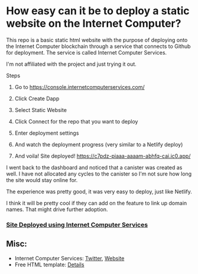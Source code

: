 # How easy can it be to deploy a static website on the Internet Computer?

This repo is a basic static html website with the purpose of deploying onto the Internet Computer blockchain through a service that connects to Github for deployment. The service is called Internet Computer Services. 

I'm not affiliated with the project and just trying it out. 

Steps
1) Go to https://console.internetcomputerservices.com/

2) Click Create Dapp

3) Select Static Website

4) Click Connect for the repo that you want to deploy

5) Enter deployment settings

6) And watch the deployment progress (very similar to a Netlify deploy)

7) And voila! Site deployed! https://c7pdz-piaaa-aaaam-abhfq-cai.ic0.app/

I went back to the dashboard and noticed that a canister was created as well. I have not allocated any cycles to the canister so I'm not sure how long the site would stay online for. 

The experience was pretty good, it was very easy to deploy, just like Netlify. 

I think it will be pretty cool if they can add on the feature to link up domain names. That might drive further adoption.

### [Site Deployed using Internet Computer Services](https://c7pdz-piaaa-aaaam-abhfq-cai.ic0.app/)

## Misc:

* Internet Computer Services: [Twitter](https://twitter.com/ICS_Web3), [Website](internetcomputerservices.com)
* Free HTML template: [Details](http://freebiesbug.com/psd-freebies/global-futuristic-one-page-portfolio-psd-html/)